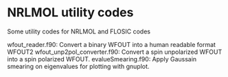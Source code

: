 # NRLMOL utility codes
Some utility codes for NRLMOL and FLOSIC codes

wfout_reader.f90: Convert a binary WFOUT into a human readable format WFOUT2
wfout_unp2pol_converter.f90: Convert a spin unpolarized WFOUT into a spin polarized WFOUT.
evalueSmearing.f90: Apply Gaussain smearing on eigenvalues for plotting with gnuplot.
